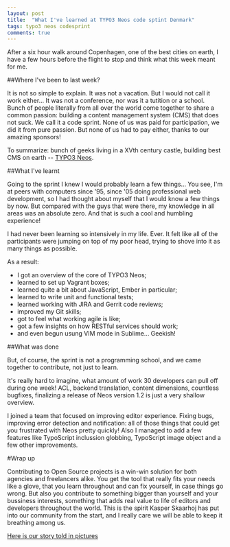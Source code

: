 ```yaml
---
layout: post
title:  "What I've learned at TYPO3 Neos code sptint Denmark"
tags: typo3 neos codesprint
comments: true
---
```


After a six hour walk around Copenhagen, one of the best cities on earth, I have a few hours before the flight to stop and think what this week meant for me.


##Where I've been to last week?

It is not so simple to explain. It was not a vacation. But I would not call it work either... It was not a conference, nor was it a tutition or a school.
Bunch of people literally from all over the world come together to share a common passion: building a content management system (CMS) that does not suck. We call it a code sprint.
None of us was paid for participation, we did it from pure passion. But none of us had to pay either, thanks to our amazing sponsors!

To summarize: bunch of geeks living in a XVth century castle, building best CMS on earth -- [TYPO3 Neos](http://neos.typo3.org).


##What I've learnt

Going to the sprint I knew I would probably learn a few things... You see, I'm at peers with computers since '95, since '05 doing professional web development, so I had thought about myself that I would know a few things by now. But compared with the guys that were there, my knowledge in all areas was an absolute zero. And that is such a cool and humbling experience!

I had never been learning so intensively in my life. Ever.
It felt like all of the participants were jumping on top of my poor head, trying to shove into it as many things as possible.

As a result:

* I got an overview of the core of TYPO3 Neos;
* learned to set up Vagrant boxes;
* learned quite a bit about JavaScript, Ember in particular;
* learned to write unit and functional tests;
* learned working with JIRA and Gerrit code reviews;
* improved my Git skills;
* got to feel what working agile is like;
* got a few insights on how RESTful services should work;
* and even begun usung VIM mode in Sublime... Geekish!


##What was done

But, of course, the sprint is not a programming school, and we came together to contribute, not just to learn.

It's really hard to imagine, what amount of work 30 developers can pull off during one week! ACL, backend translation, content dimensions, countless bugfixes, finalizing a release of Neos version 1.2 is just a very shallow overview.

I joined a team that focused on improving editor experience. Fixing bugs, improving error detection and notification: all of those things that could get you frustrated with Neos pretty quickly!
Also I managed to add a few features like TypoScript inclussion globbing, TypoScript image object and a few other improvements.


#Wrap up

Contributing to Open Source projects is a win-win solution for both agencies and freelancers alike. You get the tool that really fits your needs like a glove, that you learn throughout and can fix yourself, in case things go wrong. But also you contribute to something bigger than yourself and your bussiness interests, something that adds real value to life of editors and developers throughout the world. This is the spirit Kasper Skaarhoj has put into our community from the start, and I really care we will be able to keep it breathing among us.

[Here is our story told in pictures](https://plus.google.com/photos/111842839438389408798/albums/6064058344696631249)
